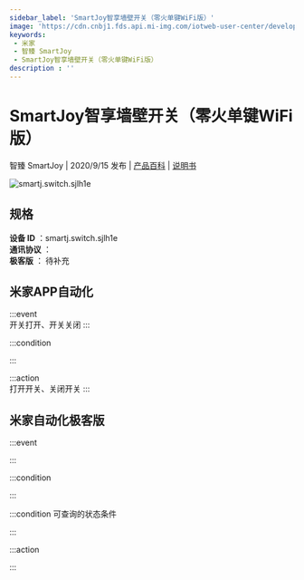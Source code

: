 ```yaml
---
sidebar_label: 'SmartJoy智享墙壁开关（零火单键WiFi版）'
image: 'https://cdn.cnbj1.fds.api.mi-img.com/iotweb-user-center/developer_1679048833748OpkDID10.png?GalaxyAccessKeyId=AKVGLQWBOVIRQ3XLEW&Expires=9223372036854775807&Signature=AKdYAzJrilxlUR9KewqR7mrctPA='
keywords: 
 - 米家
 - 智臻 SmartJoy
 - SmartJoy智享墙壁开关（零火单键WiFi版）
description : ''
---
```

# SmartJoy智享墙壁开关（零火单键WiFi版）

智臻 SmartJoy | 2020/9/15 发布 | [产品百科](https://home.mi.com/webapp/content/baike/product/index.html?model=smartj.switch.sjlh1e/) | [说明书](https://home.mi.com/views/introduction.html?model=smartj.switch.sjlh1e&region=cn)

![smartj.switch.sjlh1e](https://cdn.cnbj1.fds.api.mi-img.com/iotweb-user-center/developer_1679048833748OpkDID10.png?GalaxyAccessKeyId=AKVGLQWBOVIRQ3XLEW&Expires=9223372036854775807&Signature=AKdYAzJrilxlUR9KewqR7mrctPA=)

## 规格  
> 
**设备 ID** ：smartj.switch.sjlh1e  
**通讯协议** ：  
**极客版**  ： 待补充 


## 米家APP自动化  

:::event  
开关打开、开关关闭
:::

:::condition  

:::

:::action   
打开开关、关闭开关
:::

## 米家自动化极客版  

:::event  

:::

:::condition  

:::

:::condition 可查询的状态条件  

:::

:::action  

:::

        
